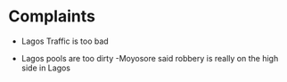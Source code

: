 # Complaints

- Lagos Traffic is too bad

- Lagos pools are too dirty
-Moyosore said robbery is really on the high side in Lagos
